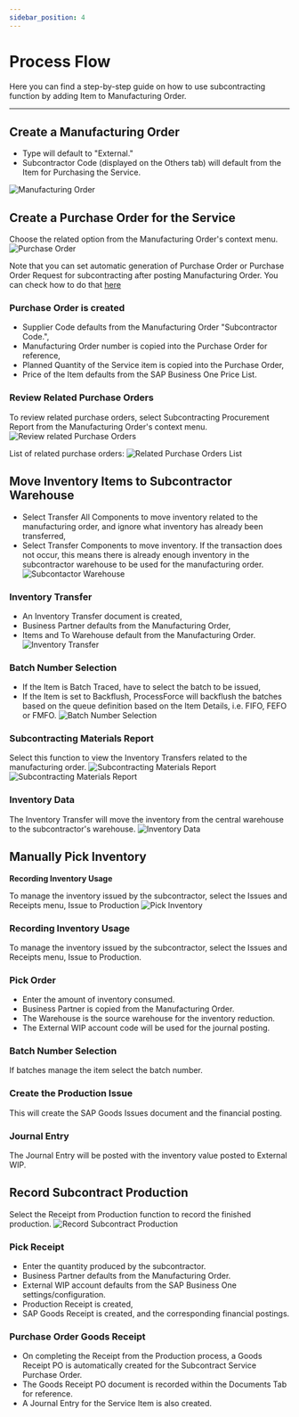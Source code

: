 ```yaml
---
sidebar_position: 4
---
```


# Process Flow

Here you can find a step-by-step guide on how to use subcontracting function by adding Item to Manufacturing Order.

---

## Create a Manufacturing Order

- Type will default to "External."
- Subcontractor Code (displayed on the Others tab) will default from the Item for Purchasing the Service.

![Manufacturing Order](./media/process-flow/manufacturing-order.png)

## Create a Purchase Order for the Service

Choose the related option from the Manufacturing Order's context menu.
![Purchase Order](./media/process-flow/purchase-order.png)

Note that you can set automatic generation of Purchase Order or Purchase Order Request for subcontracting after posting Manufacturing Order. You can check how to do that [here](../../system-initialzation/general-settings/subcontracting-tab.md)

### Purchase Order is created

- Supplier Code defaults from the Manufacturing Order "Subcontractor Code.",
- Manufacturing Order number is copied into the Purchase Order for reference,
- Planned Quantity of the Service item is copied into the Purchase Order,
- Price of the Item defaults from the SAP Business One Price List.

### Review Related Purchase Orders

To review related purchase orders, select Subcontracting Procurement Report from the Manufacturing Order's context menu.
![Review related Purchase Orders](./media/process-flow/purchase-order-01.png)

List of related purchase orders:
![Related Purchase Orders List](./media/process-flow/purchase-order-list.png)

## Move Inventory Items to Subcontractor Warehouse

- Select Transfer All Components to move inventory related to the manufacturing order, and ignore what inventory has already been transferred,
- Select Transfer Components to move inventory. If the transaction does not occur, this means there is already enough inventory in the subcontractor warehouse to be used for the manufacturing order.
![Subcontactor Warehouse](./media/process-flow/subcon-issue.png)

### Inventory Transfer

- An Inventory Transfer document is created,
- Business Partner defaults from the Manufacturing Order,
- Items and To Warehouse default from the Manufacturing Order.
![Inventory Transfer](./media/process-flow/inventory-transfer.png)

### Batch Number Selection

- If the Item is Batch Traced, have to select the batch to be issued,
- If the Item is set to Backflush, ProcessForce will backflush the batches based on the queue definition based on the Item Details, i.e. FIFO, FEFO or FMFO.
![Batch Number Selection](./media/process-flow/batch-number-selection.png)

### Subcontracting Materials Report

Select this function to view the Inventory Transfers related to the manufacturing order.
![Subcontracting Materials Report](./media/process-flow/subcontracting-materials-report.png)
![Subcontracting Materials Report](./media/process-flow/subcontracting-materials-report-01.png)

### Inventory Data

The Inventory Transfer will move the inventory from the central warehouse to the subcontractor's warehouse.
![Inventory Data](./media/process-flow/inventory-data.png)

## Manually Pick Inventory

**Recording Inventory Usage**

To manage the inventory issued by the subcontractor, select the Issues and Receipts menu, Issue to Production
![Pick Inventory](./media/process-flow/pick-inventory.png)

### Recording Inventory Usage

To manage the inventory issued by the subcontractor, select the Issues and Receipts menu, Issue to Production.

### Pick Order

- Enter the amount of inventory consumed.
- Business Partner is copied from the Manufacturing Order.
- The Warehouse is the source warehouse for the inventory reduction.
- The External WIP account code will be used for the journal posting.

### Batch Number Selection

If batches manage the item select the batch number.

### Create the Production Issue

This will create the SAP Goods Issues document and the financial posting.

### Journal Entry

The Journal Entry will be posted with the inventory value posted to External WIP.

## Record Subcontract Production

Select the Receipt from Production function to record the finished production.
![Record Subcontract Production](./media/process-flow/subcontract-production.png)

### Pick Receipt

- Enter the quantity produced by the subcontractor.
- Business Partner defaults from the Manufacturing Order.
- External WIP account defaults from the SAP Business One settings/configuration.
- Production Receipt is created,
- SAP Goods Receipt is created, and the corresponding financial postings.

### Purchase Order Goods Receipt

- On completing the Receipt from the Production process, a Goods Receipt PO is automatically created for the Subcontract Service Purchase Order.
- The Goods Receipt PO document is recorded within the Documents Tab for reference.
- A Journal Entry for the Service Item is also created.
